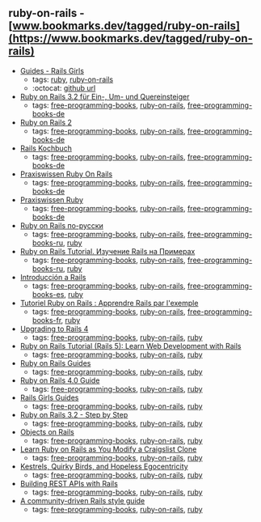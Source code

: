 ruby-on-rails - [www.bookmarks.dev/tagged/ruby-on-rails](https://www.bookmarks.dev/tagged/ruby-on-rails)
---
* [Guides - Rails Girls](http://guides.railsgirls.com/)
    * tags: [ruby](../tagged/ruby.md), [ruby-on-rails](../tagged/ruby-on-rails.md)
    * :octocat: [github url](https://github.com/railsgirls/railsgirls.github.io/)
* [Ruby on Rails 3.2 für Ein-, Um- und Quereinsteiger](http://ruby-auf-schienen.de/3.2/)
    * tags: [free-programming-books](../tagged/free-programming-books.md), [ruby-on-rails](../tagged/ruby-on-rails.md), [free-programming-books-de](../tagged/free-programming-books-de.md)
* [Ruby on Rails 2](http://openbook.rheinwerk-verlag.de/ruby_on_rails/)
    * tags: [free-programming-books](../tagged/free-programming-books.md), [ruby-on-rails](../tagged/ruby-on-rails.md), [free-programming-books-de](../tagged/free-programming-books-de.md)
* [Rails Kochbuch](http://examples.oreilly.de/openbooks/pdf_railsckbkger.pdf)
    * tags: [free-programming-books](../tagged/free-programming-books.md), [ruby-on-rails](../tagged/ruby-on-rails.md), [free-programming-books-de](../tagged/free-programming-books-de.md)
* [Praxiswissen Ruby On Rails](http://examples.oreilly.de/openbooks/pdf_rubyonrailsbasger.pdf)
    * tags: [free-programming-books](../tagged/free-programming-books.md), [ruby-on-rails](../tagged/ruby-on-rails.md), [free-programming-books-de](../tagged/free-programming-books-de.md)
* [Praxiswissen Ruby](http://www.oreilly.de/german/freebooks/rubybasger/pdf_rubybasger.pdf)
    * tags: [free-programming-books](../tagged/free-programming-books.md), [ruby-on-rails](../tagged/ruby-on-rails.md), [free-programming-books-de](../tagged/free-programming-books-de.md)
* [Ruby on Rails по-русски](http://rusrails.ru)
    * tags: [free-programming-books](../tagged/free-programming-books.md), [ruby-on-rails](../tagged/ruby-on-rails.md), [free-programming-books-ru](../tagged/free-programming-books-ru.md), [ruby](../tagged/ruby.md)
* [Ruby on Rails Tutorial. Изучение Rails на Примерах](http://railstutorial.ru/chapters/4_0/beginning)
    * tags: [free-programming-books](../tagged/free-programming-books.md), [ruby-on-rails](../tagged/ruby-on-rails.md), [free-programming-books-ru](../tagged/free-programming-books-ru.md), [ruby](../tagged/ruby.md)
* [Introducción a Rails](http://rubysur.org/introduccion.a.rails/)
    * tags: [free-programming-books](../tagged/free-programming-books.md), [ruby-on-rails](../tagged/ruby-on-rails.md), [free-programming-books-es](../tagged/free-programming-books-es.md), [ruby](../tagged/ruby.md)
* [Tutoriel Ruby on Rails : Apprendre Rails par l'exemple](http://french.railstutorial.org/chapters/beginning)
    * tags: [free-programming-books](../tagged/free-programming-books.md), [ruby-on-rails](../tagged/ruby-on-rails.md), [free-programming-books-fr](../tagged/free-programming-books-fr.md), [ruby](../tagged/ruby.md)
* [Upgrading to Rails 4](https://github.com/alindeman/upgradingtorails4)
    * tags: [free-programming-books](../tagged/free-programming-books.md), [ruby-on-rails](../tagged/ruby-on-rails.md), [ruby](../tagged/ruby.md)
* [Ruby on Rails Tutorial (Rails 5): Learn Web Development with Rails](https://www.railstutorial.org/book)
    * tags: [free-programming-books](../tagged/free-programming-books.md), [ruby-on-rails](../tagged/ruby-on-rails.md), [ruby](../tagged/ruby.md)
* [Ruby on Rails Guides](http://guides.rubyonrails.org)
    * tags: [free-programming-books](../tagged/free-programming-books.md), [ruby-on-rails](../tagged/ruby-on-rails.md), [ruby](../tagged/ruby.md)
* [Ruby on Rails 4.0 Guide](http://www.xyzpub.com/en/ruby-on-rails/4.0/)
    * tags: [free-programming-books](../tagged/free-programming-books.md), [ruby-on-rails](../tagged/ruby-on-rails.md), [ruby](../tagged/ruby.md)
* [Rails Girls Guides](http://guides.railsgirls.com)
    * tags: [free-programming-books](../tagged/free-programming-books.md), [ruby-on-rails](../tagged/ruby-on-rails.md), [ruby](../tagged/ruby.md)
* [Ruby on Rails 3.2 - Step by Step](http://www.xyzpub.com/en/ruby-on-rails/3.2/)
    * tags: [free-programming-books](../tagged/free-programming-books.md), [ruby-on-rails](../tagged/ruby-on-rails.md), [ruby](../tagged/ruby.md)
* [Objects on Rails](http://objectsonrails.com)
    * tags: [free-programming-books](../tagged/free-programming-books.md), [ruby-on-rails](../tagged/ruby-on-rails.md), [ruby](../tagged/ruby.md)
* [Learn Ruby on Rails as You Modify a Craigslist Clone](http://www.thinkful.com/learn/ruby-on-rails-tutorial/)
    * tags: [free-programming-books](../tagged/free-programming-books.md), [ruby-on-rails](../tagged/ruby-on-rails.md), [ruby](../tagged/ruby.md)
* [Kestrels, Quirky Birds, and Hopeless Egocentricity](https://leanpub.com/combinators/read)
    * tags: [free-programming-books](../tagged/free-programming-books.md), [ruby-on-rails](../tagged/ruby-on-rails.md), [ruby](../tagged/ruby.md)
* [Building REST APIs with Rails](http://apionrails.icalialabs.com/book)
    * tags: [free-programming-books](../tagged/free-programming-books.md), [ruby-on-rails](../tagged/ruby-on-rails.md), [ruby](../tagged/ruby.md)
* [A community-driven Rails style guide](https://github.com/bbatsov/rails-style-guide)
    * tags: [free-programming-books](../tagged/free-programming-books.md), [ruby-on-rails](../tagged/ruby-on-rails.md), [ruby](../tagged/ruby.md)
